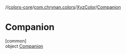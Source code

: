//[colors-core](../../../../index.md)/[com.chrynan.colors](../../index.md)/[XyzColor](../index.md)/[Companion](index.md)

# Companion

[common]\
object [Companion](index.md)
